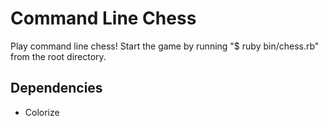 Command Line Chess
==================

Play command line chess!  Start the game by running "$ ruby bin/chess.rb" from the root directory.  

Dependencies
------------
* Colorize
